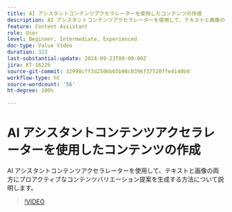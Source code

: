 ```yaml
---
title: AI アシスタントコンテンツアクセラレーターを使用したコンテンツの作成
description: AI アシスタントコンテンツアクセラレーターを使用して、テキストと画像の両方にプロアクティブなコンテンツバリエーション提案を生成する方法について説明します。
feature: Content Assistant
role: User
level: Beginner, Intermediate, Experienced
doc-type: Value Video
duration: 323
last-substantial-update: 2024-09-23T00:00:00Z
jira: KT-16226
source-git-commit: 32998cff3d2506b65b98c0396f37520ffe4140b4
workflow-type: ht
source-wordcount: '56'
ht-degree: 100%

---
```



# AI アシスタントコンテンツアクセラレーターを使用したコンテンツの作成

AI アシスタントコンテンツアクセラレーターを使用して、テキストと画像の両方にプロアクティブなコンテンツバリエーション提案を生成する方法について説明します。

>[!VIDEO](https://video.tv.adobe.com/v/3434635/?learn=on)
